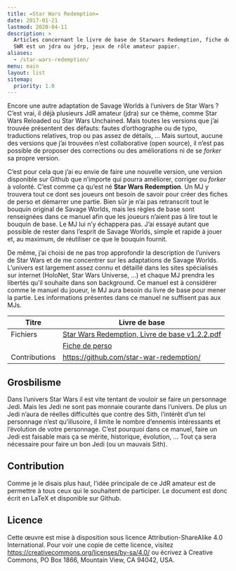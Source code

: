 ```yaml
---
title: =Star Wars Redemption=
date: 2017-01-21
lastmod: 2020-04-11
description: >
  Articles concernant le livre de base de Starwars Redemption, fiche de personnage et livre du maitre du jeux. 
  SWR est un jdra ou jdrp, jeux de rôle amateur papier.
aliases:
  - /star-wars-redemption/
menu: main
layout: list
sitemap:
  priority: 1.0
---
```


Encore une autre adaptation de Savage Worlds à l’univers de <span>Star Wars</span> ? C’est vrai, il déjà plusieurs JdR amateur (jdra) sur ce thème, comme Star Wars Reloaded ou Star Wars Unchained. Mais toutes les versions que j’ai trouvée présentent des défauts: fautes d’orthographe ou de typo, traductions relatives, trop ou pas assez de détails, … Mais surtout, aucune des versions que j’ai trouvées n’est collaborative (open source), il n’est pas possible de proposer des corrections ou des améliorations ni de se *forker* sa propre version.

C’est pour cela que j’ai eu envie de faire une nouvelle version, une version disponible sur Github que n’importe qui pourra améliorer, corriger ou *forker* à volonté. C’est comme ça qu’est né **Star Wars Redemption**. Un MJ y trouvera tout ce dont ses joueurs ont besoin de savoir pour créer des fiches de perso et démarrer une partie. Bien sûr je n’ai pas retranscrit tout le bouquin original de Savage Worlds, mais les règles de base sont renseignées dans ce manuel afin que les joueurs n’aient pas à lire tout le bouquin de base. Le MJ lui n’y échappera pas. J’ai essayé autant que possible de rester dans l’esprit de Savage Worlds, simple et rapide à jouer et, au maximum, de réutiliser ce que le bouquin fournit.

De même, j’ai choisi de ne pas trop approfondir la description de l’univers de Star Wars et de me concentrer sur les adaptations de Savage Worlds. L’univers est largement assez connu et détaillé dans les sites spécialisés sur internet (HoloNet, Star Wars Universe, …) et chaque MJ prendra les libertés qu’il souhaite dans son background. Ce manuel est à considérer comme le manuel du joueur, le MJ aura besoin du livre de base pour mener la partie. Les informations présentes dans ce manuel ne suffisent pas aux MJs.

| Titre         | Livre de base                           | 
| ------------- | --------------------------------------- |
| Fichiers      | [Star Wars Redemption, Livre de base v1.2.2.pdf](https://github.com/star-war-redemption/jdrp-livre-de-base/releases/download/1.2.2/Star.Wars.Redemption.Livre.de.base.v1.2.2.pdf)                 |
|               | [Fiche de perso](https://raw.githubusercontent.com/star-war-redemption/jdrp-livre-de-base/master/img/swr-fiche-perso.pdf) |
| Contributions | https://github.com/star-war-redemption/ |

## Grosbilisme

Dans l’univers Star Wars il est vite tentant de vouloir se faire un personnage Jedi. Mais les Jedi ne sont pas monnaie courante dans l’univers. De plus un Jedi n’aura de réelles difficultés que contre des Sith, l’intérêt d’un tel personnage n’est qu’illusoire, il limite le nombre d’ennemis intéressants et l’évolution de votre personnage. C’est pourquoi dans ce manuel, faire un Jedi est faisable mais ça se mérite, historique, évolution, … Tout ça sera nécessaire pour faire un bon Jedi (ou un mauvais Sith).

## Contribution

Comme je le disais plus haut, l’idée principale de ce JdR amateur est de permettre à tous ceux qui le souhaitent de participer. Le document est donc écrit en LaTeX et disponible sur Github.

## Licence

Cette œuvre est mise à disposition sous licence Attribution-ShareAlike 4.0 International. Pour voir une copie de cette licence, visitez <https://creativecommons.org/licenses/by-sa/4.0/> ou écrivez à Creative Commons, PO Box 1866, Mountain View, CA 94042, USA.
